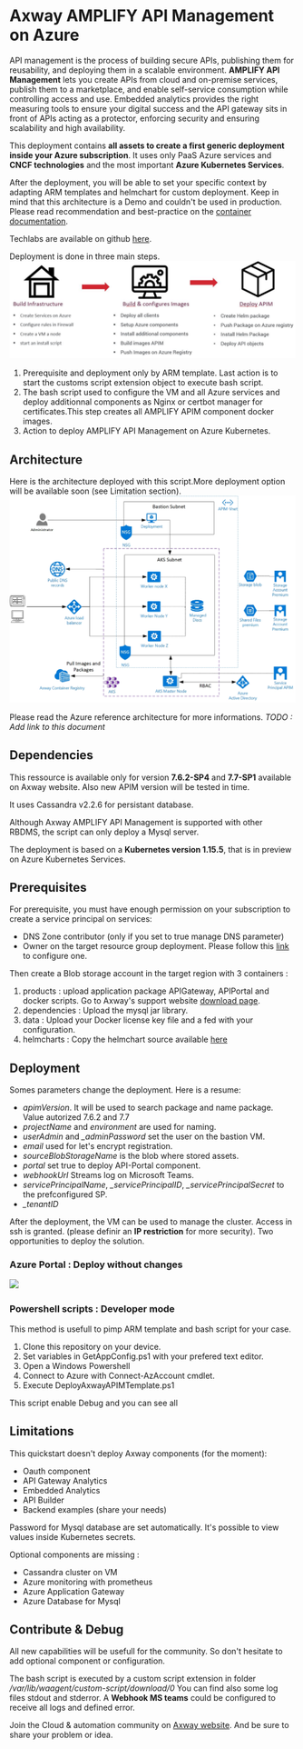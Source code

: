 # Axway AMPLIFY API Management on Azure

API management is the process of building secure APIs, publishing them for reusability, and deploying them in a scalable environment. **AMPLIFY API Management** lets you create APIs from cloud and on-premise services, publish them to a marketplace, and enable self-service consumption while controlling access and use. Embedded analytics provides the right measuring tools to ensure your digital success and the API gateway sits in front of APIs acting as a protector, enforcing security and ensuring scalability and high availability.

This deployment contains **all assets to create a first generic deployment inside your Azure subscription**. It uses only PaaS Azure services and **CNCF technologies** and the most important **Azure Kubernetes Services**.

After the deployment, you will be able to set your specific context by adapting ARM templates and helmchart for custom deployment. Keep in mind that this architecture is a Demo and couldn't be used in production. Please read recommendation and best-practice on the [container documentation](https://github.com/Axway/axway-open-docs/blob/master/content/en/docs/apim_installation/apigw_containers/container_intro.md).

Techlabs are available on github [here](https://github.com/Axway/Cloud-Automation/APIM/Techlabs).

Deployment is done in three main steps.
![Deployment](./imgs/deployment.jpg)
1. Prerequisite and deployment only by ARM template. Last action is to start the customs script extension object to execute bash script.
2. The bash script used to configure the VM and all Azure services and deploy additionnal components as Nginx or certbot manager for certificates.This step creates all AMPLIFY APIM component docker images.
3. Action to deploy AMPLIFY API Management on Azure Kubernetes.

## Architecture
Here is the architecture deployed with this script.More deployment option will be available soon (see Limitation section).
![Architecture](./imgs/architecture-demo.jpg)

Please read the Azure reference architecture for more informations. *TODO : Add link to this document*

## Dependencies
This ressource is available only for version **7.6.2-SP4** and **7.7-SP1** available on Axway website. Also new APIM version will be tested in time.

It uses Cassandra v2.2.6 for persistant database.

Although Axway AMPLIFY API Management is supported with other RBDMS, the script can only deploy a Mysql server. 

The deployment is based on a **Kubernetes version 1.15.5**, that is in preview on Azure Kubernetes Services.

## Prerequisites
For prerequisite, you must have enough permission on your subscription to create a service principal on services:
- DNS Zone contributor (only if you set to true manage DNS parameter)
- Owner on the target resource group deployment.
Please follow this [link](https://github.com/MicrosoftDocs/azure-docs/blob/master/articles/aks/kubernetes-service-principal.md) to configure one.

Then create a Blob storage account in the target region with 3 containers :
1. products : upload application package APIGateway, APIPortal and docker scripts. Go to Axway's support website [download page](https://download.axway.com).
2. dependencies : Upload the mysql jar library.
3. data : Upload your Docker license key file and a fed with your configuration.
4. helmcharts : Copy the helmchart source available [here](https://github.com/Axway/Cloud-Automation/APIM/Helmcharts) 

## Deployment
Somes parameters change the deployment. Here is a resume:
- *apimVersion*. It will be used to search package and name package. Value autorized 7.6.2 and 7.7
- *projectName* and *environment* are used for naming.
- *userAdmin* and *_adminPassword* set the user on the bastion VM.
- *email* used for let's encrypt registration.
- *sourceBlobStorageName* is the blob where stored assets.
- *portal* set true to deploy API-Portal component.
- *webhookUrl* Streams log on Microsoft Teams.
- *servicePrincipalName*, *_servicePrincipalID*, *_servicePrincipalSecret* to the prefconfigured SP.
- *_tenantID*

After the deployment, the VM can be used to manage the cluster. Access in ssh is granted. (please definir an **IP restriction** for more security).
Two opportunities to deploy the solution.

### Azure Portal : Deploy without changes
<a href="https://portal.azure.com/#create/Microsoft.Template/uri/https%3A%2F%2Fgithub.com%2FAxway%2FCloud-Automation%2FAPIM%2FAzure%2Fazuredeploy.json" target="_blank">
    <img src="https://azuredeploy.net/deploybutton.png"/>
</a>

### Powershell scripts : Developer mode
This method is usefull to pimp ARM template and bash script for your case.
1. Clone this repository on your device.
2. Set variables in GetAppConfig.ps1 with your prefered text editor.
3. Open a Windows Powershell
4. Connect to Azure with Connect-AzAccount cmdlet.
5. Execute DeployAxwayAPIMTemplate.ps1

This script enable Debug and you can see all

## Limitations
This quickstart doesn't deploy Axway components (for the moment):
* Oauth component
* API Gateway Analytics
* Embedded Analytics
* API Builder
* Backend examples (share your needs)

Password for Mysql database are set automatically. It's possible to view values inside Kubernetes secrets. 

Optional components are missing : 
* Cassandra cluster on VM
* Azure monitoring with prometheus
* Azure Application Gateway
* Azure Database for Mysql

## Contribute & Debug 
All new capabilities will be usefull for the community. So don't hesitate to add optional component or configuration.

The bash script is executed by a custom script extension in folder 
*/var/lib/waagent/custom-script/download/0*
You can find also some log files stdout and stderror.
A **Webhook MS teams** could be configured to receive all logs and defined error.

Join the Cloud & automation community on [Axway website](https://community.axway.com/). And be sure to share your problem or idea.
